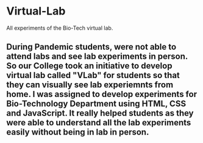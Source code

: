 # Virtual-Lab
All experiments of the Bio-Tech virtual lab.

## During Pandemic students, were not able to attend labs and see lab experiments in person. So our College took an initiative to develop virtual lab called "VLab" for students so that they can visually see lab experiemnts from home. I was assigned to develop experiments for Bio-Technology Department using HTML, CSS and JavaScript. It really helped students as they were able to understand all the lab experiments easily without being in lab in person.
